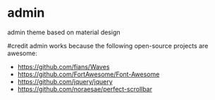 # admin
admin theme based on material design

#credit
admin works because the following open-source projects are awesome:
- https://github.com/fians/Waves
- https://github.com/FortAwesome/Font-Awesome
- https://github.com/jquery/jquery
- https://github.com/noraesae/perfect-scrollbar

